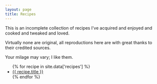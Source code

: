 ```yaml
---
layout: page
title: Recipes
---
```


This is an incomplete collection of recipes I've acquired and enjoyed and cooked and tweaked and loved.

Virtually none are original, all reproductions here are with great thanks to their credited sources.

Your milage may vary; I like them.

<ul>
    {% for recipe in site.data['recipes'] %}
		<li>
			<a href="{{ recipe.url }}">{{ recipe.title }}</a>
		</li>
    {% endfor %}
</ul>
